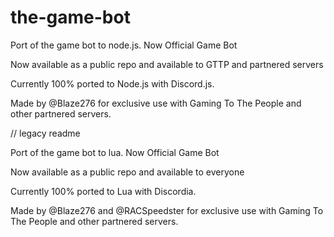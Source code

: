 # the-game-bot
Port of the game bot to node.js. Now Official Game Bot

Now available as a public repo and available to GTTP and partnered servers

Currently 100% ported to Node.js with Discord.js.

Made by @Blaze276 for exclusive use with Gaming To The People and other partnered servers.







// legacy readme 







Port of the game bot to lua. Now Official Game Bot 

Now available as a public repo and available to everyone

Currently 100% ported to Lua with Discordia.

Made by @Blaze276 and @RACSpeedster for exclusive use with Gaming To The People and other partnered servers.

